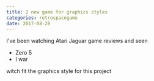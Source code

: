 ```yaml
---
title: 2 new game for graphics styles
categories: retrospacegame
date: 2017-08-28
---
```

I've been watching Atari Jaguar game reviews and seen 

* Zero 5
* I war

witch fit the graphics style for this project
